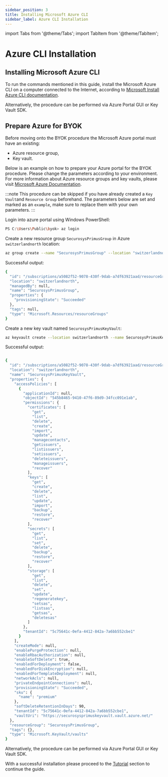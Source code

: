 ```yaml
---
sidebar_position: 3
title: Installing Microsoft Azure CLI
sidebar_label: Azure CLI Installation
---
```


import Tabs from '@theme/Tabs';
import TabItem from '@theme/TabItem';

# Azure CLI Installation

## Installing Microsoft Azure CLI

To run the commands mentioned in this guide, install the Microsoft Azure CLI on a computer connected to the Internet, according to [Microsoft Install Azure CLI documentation](https://docs.microsoft.com/cli/azure/install-azure-cli). 

Alternatively, the procedure can be performed via Azure Portal GUI or Key Vault SDK.

## Prepare Azure for BYOK

Before moving onto the BYOK procedure the Microsoft Azure portal must have an existing:
- Azure resource group,
- Key vault.

Below is an example on how to prepare your Azure portal for the BYOK procedure. Please change the parameters according to your environment. For more information about Azure resource groups and key vaults, please visit [Microsoft Azure Documentation](https://learn.microsoft.com/en-us/azure/key-vault/).

:::note
This procedure can be skipped if you have already created a `Key Vault`and `Resource Group` beforehand. The parameters below are set and marked as an `example`, make sure to replace them with your own parameters.
:::

Login into azure portal using Windows PowerShell:
```bash
PS C:\Users\Public\byok> az login
```

Create a new resource group `SecurosysPrimusGroup` in Azure `switzerlandnorth` location:
```bash
az group create --name "SecurosysPrimusGroup" --location "switzerlandnorth"
```
Successful output:
```bash
{
  "id": "/subscriptions/a5082f52-9078-430f-9dab-a7df63921aad/resourceGroups/SecurosysPrimusGroup",
  "location": "switzerlandnorth",
  "managedBy": null,
  "name": "SecurosysPrimusGroup",
  "properties": {
    "provisioningState": "Succeeded"
  },
  "tags": null,
  "type": "Microsoft.Resources/resourceGroups"
}
```

Create a new key vault named `SecurosysPrimusKeyVault`:

```bash
az keyvault create --location switzerlandnorth --name SecurosysPrimusKeyVault --resource-group SecurosysPrimusGroup --sku premium
```
Successful output:
```bash

{
  "id": "/subscriptions/a5082f52-9078-430f-9dab-a7df63921aad/resourceGroups/SecurosysPrimusGroup/providers/Microsoft.KeyVault/vaults/SecurosysPrimusKeyVault",
  "location": "switzerlandnorth",
  "name": "SecurosysPrimusKeyVault",
  "properties": {
    "accessPolicies": [
      {
        "applicationId": null,
        "objectId": "545b8465-9410-47f6-89d9-34fcc091e1ab",
        "permissions": {
          "certificates": [
            "get",
            "list",
            "delete",
            "create",
            "import",
            "update",
            "managecontacts",
            "getissuers",
            "listissuers",
            "setissuers",
            "deleteissuers",
            "manageissuers",
            "recover"
          ],
          "keys": [
            "get",
            "create",
            "delete",
            "list",
            "update",
            "import",
            "backup",
            "restore",
            "recover"
          ],
          "secrets": [
            "get",
            "list",
            "set",
            "delete",
            "backup",
            "restore",
            "recover"
          ],
          "storage": [
            "get",
            "list",
            "delete",
            "set",
            "update",
            "regeneratekey",
            "setsas",
            "listsas",
            "getsas",
            "deletesas"
          ]
        },
        "tenantId": "5c75641c-0efa-4412-842a-7a6bb552cbe1"
      }
    ],
    "createMode": null,
    "enablePurgeProtection": null,
    "enableRbacAuthorization": null,
    "enableSoftDelete": true,
    "enabledForDeployment": false,
    "enabledForDiskEncryption": null,
    "enabledForTemplateDeployment": null,
    "networkAcls": null,
    "privateEndpointConnections": null,
    "provisioningState": "Succeeded",
    "sku": {
      "name": "premium"
    },
    "softDeleteRetentionInDays": 90,
    "tenantId": "5c75641c-0efa-4412-842a-7a6bb552cbe1",
    "vaultUri": "https://securosysprimuskeyvault.vault.azure.net/"
  },
  "resourceGroup": "SecurosysPrimusGroup",
  "tags": {},
  "type": "Microsoft.KeyVault/vaults"
}
```

Alternatively, the procedure can be performed via Azure Portal GUI or Key Vault SDK. 

With a successful installation please proceed to the [Tutorial](/microsoft-byok/Tutorials/Generate-KEK) section to continue the guide.